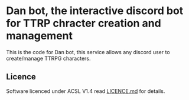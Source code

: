 # Dan bot, the interactive discord bot for TTRP chracter creation and management

This is the code for Dan bot, this service allows any discord user to create/manage TTRPG characters.

## Licence

Software licenced under ACSL V1.4 read [LICENCE.md](/LICENCE.md) for details.

